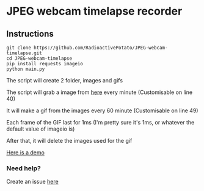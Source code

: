 # JPEG webcam timelapse recorder

## Instructions

```
git clone https://github.com/RadioactivePotato/JPEG-webcam-timelapse.git
cd JPEG-webcam-timelapse
pip install requests imageio
python main.py
```

The script will create 2 folder, images and gifs

The script will grab a image from [here](https://webcama1.watching-grass-grow.com/current.jpg) every minute (Customisable on line 40)

It will make a gif from the images every 60 minute (Customisable on line 49)

Each frame of the GIF last for 1ms (I'm pretty sure it's 1ms, or whatever the default value of imageio is)

After that, it will delete the images used for the gif

[Here is a demo](https://www.youtube.com/watch?v=svmZi2Jn8d8)

### Need help?

Create an issue [here](https://github.com/RadioactivePotato/JPEG-webcam-timelapse/issues)
